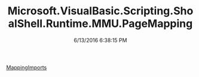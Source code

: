 ﻿---
title: Microsoft.VisualBasic.Scripting.ShoalShell.Runtime.MMU.PageMapping
date: 6/13/2016 6:38:15 PM
---

[MappingImports](T-Microsoft.VisualBasic.Scripting.ShoalShell.Runtime.MMU.PageMapping.MappingImports.html)
